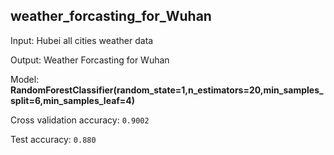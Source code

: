 ## weather_forcasting_for_Wuhan

Input: Hubei all cities weather data 

Output: Weather Forcasting for Wuhan 

Model: __RandomForestClassifier(random_state=1,n_estimators=20,min_samples_split=6,min_samples_leaf=4)__  

Cross validation accuracy: `0.9002` 

Test accuracy: `0.880`
